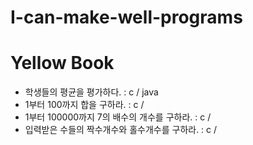 # I-can-make-well-programs

# Yellow Book
 * 학생들의 평균을 평가하다. : c / java
 * 1부터 100까지 합을 구하라. : c / 
 * 1부터 100000까지 7의 배수의 개수를 구하라. : c / 
 * 입력받은 수들의 짝수개수와 홀수개수를 구하라. : c / 
